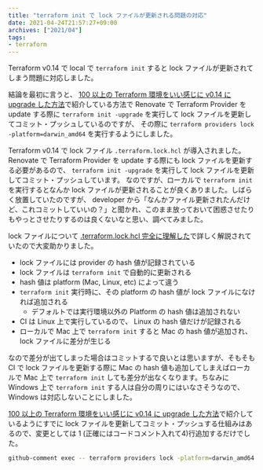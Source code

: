 ```yaml
---
title: "terraform init で lock ファイルが更新される問題の対応"
date: 2021-04-24T21:57:27+09:00
archives: ["2021/04"]
tags:
- terraform
---
```


Terraform v0.14 で local で `terraform init` すると lock ファイルが更新されてしまう問題に対応しました。

結論を最初に言うと、 [100 以上の Terraform 環境をいい感じに v0.14 に upgrade した方法](https://blog.studysapuri.jp/entry/2021/03/12/080000)で紹介している方法で Renovate で Terraform Provider を update する際に `terraform init -upgrade` を実行して lock ファイルを更新してコミット・プッシュしているのですが、
その際に `terraform providers lock -platform=darwin_amd64` を実行するようにしました。

Terraform v0.14 で lock ファイル `.terraform.lock.hcl` が導入されました。
Renovate で Terraform Provider を update する際にも lock ファイルを更新する必要があるので、
`terraform init -upgrade` を実行して lock ファイルを更新してコミット・プッシュしています。
なのですが、ローカルで `terraform init` を実行するとなんか lock ファイルが更新されることが良くありました。しばらく放置していたのですが、 developer から「なんかファイル更新されたんだけど、これコミットしていいの？」と聞かれ、このまま放っておいて困惑させたりもやっとさせたりするのは良くないなと思い、調べてみました。

lock ファイルについて [.terraform.lock.hcl 完全に理解した](https://speakerdeck.com/minamijoyo/how-to-update-terraform-dot-lock-dot-hcl-efficiently)で詳しく解説されていたので大変助かりました。

* lock ファイルには provider の hash 値が記録されている
* lock ファイルは `terraform init` で自動的に更新される
* hash 値は platform (Mac, Linux, etc) によって違う
* `terraform init` 実行時に、その platform の hash 値が lock ファイルになければ追加される
  * デフォルトでは実行環境以外の Platform の hash 値は追加されない
* CI は Linux 上で実行しているので、 Linux の hash 値だけが記録される
* ローカルで Mac 上で `terraform init` すると Mac の hash 値が追加され、 lock ファイルに差分が生じる

なので差分が出てしまった場合はコミットするで良いとは思いますが、そもそも CI で lock ファイルを更新する際に Mac の hash 値も追加してしまえばローカルで Mac 上で `terraform init` しても差分が出なくなります。ちなみに Windows 上で `terraform init` する人は自分の周りにはいなさそうなので、 Windows は対応しないことにしました。

[100 以上の Terraform 環境をいい感じに v0.14 に upgrade した方法](https://blog.studysapuri.jp/entry/2021/03/12/080000)で紹介しているようにすでに lock ファイルを更新してコミット・プッシュする仕組みはあるので、変更としては 1 (正確にはコードコメント入れて4)行追加するだけでした。

```sh
github-comment exec -- terraform providers lock -platform=darwin_amd64
```
